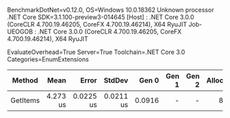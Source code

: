
BenchmarkDotNet=v0.12.0, OS=Windows 10.0.18362
Unknown processor
.NET Core SDK=3.1.100-preview3-014645
  [Host]     : .NET Core 3.0.0 (CoreCLR 4.700.19.46205, CoreFX 4.700.19.46214), X64 RyuJIT
  Job-UEOGOB : .NET Core 3.0.0 (CoreCLR 4.700.19.46205, CoreFX 4.700.19.46214), X64 RyuJIT

EvaluateOverhead=True  Server=True  Toolchain=.NET Core 3.0  
Categories=EnumExtensions  

   Method |     Mean |     Error |    StdDev |  Gen 0 | Gen 1 | Gen 2 | Allocated |
--------- |---------:|----------:|----------:|-------:|------:|------:|----------:|
 GetItems | 4.273 us | 0.0225 us | 0.0211 us | 0.0916 |     - |     - |     872 B |
